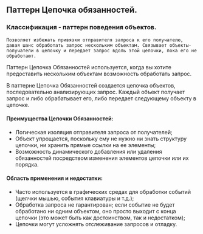 ## Паттерн Цепочка обязанностей.
### Классификация - паттерн поведения объектов.

`
Позволяет избежать привязки отправителя запроса к его получателю, давая шанс обработать запрос нескольким
объектам. Связывает объекты-получатели в цепочку и передает запрос вдоль этой цепочки, пока его не обработают.
`

Паттерн Цепочка Обязанностей используется, когда вы хотите предоставить нескольким объектам возможность обработать запрос.

В паттерне Цепочка Обязанностей создается цепочка объектов, последовательно анализирующих запрос. Каждый объект получает
запрос и либо обрабатывает его, либо передает следующему объекту в цепочке.


#### Преимущества Цепочки Обязанностей:
- Логическая изоляция отправителя запроса от получателей;
- Объект упрощается, поскольку ему не нужно ни знать структуру цепочки, ни хранить прямые ссылки на ее элементы;
- Возможность динамического добавления или удаления обязанностей посредством изменения элементов цепочки или их порядка.

#### Область применения и недостатки:
- Часто используется в графических средах для обработки событий (щелчки мышью, события клавиатуры и т.д.);
- Обработка запроса не гарантирован; если событие не будет обработано ни одним объектом, оно просто выходит с конца
цепочки (это может быть как достоинством, так и недостатком);
- Цепочки могут усложнять отслеживание запросов и отладку.